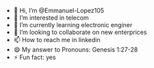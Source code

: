 - 👋 Hi, I’m @Emmanuel-Lopez105
- 👀 I’m interested in telecom
- 🌱 I’m currently learning electronic enginer
- 💞️ I’m looking to collaborate on new enterprices
- 📫 How to reach me in linkedin 
- 😄 My answer to Pronouns: Genesis 1:27-28
- ⚡ Fun fact: yes 

<!---
Emmanuel-Lopez105/Emmanuel-Lopez105 is a ✨ special ✨ repository because its `README.md` (this file) appears on your GitHub profile.
You can click the Preview link to take a look at your changes.
--->
